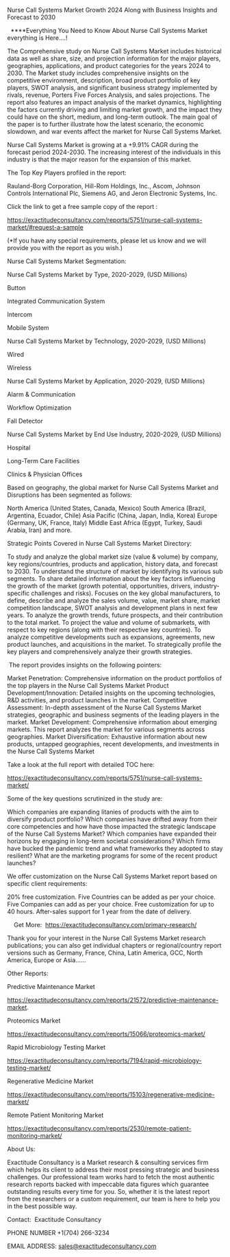 Nurse Call Systems Market Growth 2024 Along with Business Insights and Forecast to 2030

  ****Everything You Need to Know About Nurse Call Systems Market everything is Here....!

The Comprehensive study on Nurse Call Systems Market includes historical data as well as share, size, and projection information for the major players, geographies, applications, and product categories for the years 2024 to 2030. The Market study includes comprehensive insights on the competitive environment, description, broad product portfolio of key players, SWOT analysis, and significant business strategy implemented by rivals, revenue, Porters Five Forces Analysis, and sales projections. The report also features an impact analysis of the market dynamics, highlighting the factors currently driving and limiting market growth, and the impact they could have on the short, medium, and long-term outlook. The main goal of the paper is to further illustrate how the latest scenario, the economic slowdown, and war events affect the market for Nurse Call Systems Market.

Nurse Call Systems Market is growing at a +9.91% CAGR during the forecast period 2024-2030. The increasing interest of the individuals in this industry is that the major reason for the expansion of this market.

The Top Key Players profiled in the report: 

Rauland-Borg Corporation, Hill-Rom Holdings, Inc., Ascom, Johnson Controls International Plc, Siemens AG, and Jeron Electronic Systems, Inc.

Click the link to get a free sample copy of the report :

https://exactitudeconsultancy.com/reports/5751/nurse-call-systems-market/#request-a-sample

(*If you have any special requirements, please let us know and we will provide you with the report as you wish.)

Nurse Call Systems Market Segmentation:

Nurse Call Systems Market by Type, 2020-2029, (USD Millions)

Button

Integrated Communication System

Intercom

Mobile System

Nurse Call Systems Market by Technology, 2020-2029, (USD Millions)

Wired

Wireless

Nurse Call Systems Market by Application, 2020-2029, (USD Millions)

Alarm & Communication

Workflow Optimization

Fall Detector

Nurse Call Systems Market by End Use Industry, 2020-2029, (USD Millions)

Hospital

Long-Term Care Facilities

Clinics & Physician Offices

Based on geography, the global market for Nurse Call Systems Market and Disruptions has been segmented as follows:

North America (United States, Canada, Mexico)
South America (Brazil, Argentina, Ecuador, Chile)
Asia Pacific (China, Japan, India, Korea)
Europe (Germany, UK, France, Italy)
Middle East Africa (Egypt, Turkey, Saudi Arabia, Iran) and more.

Strategic Points Covered in Nurse Call Systems Market Directory:

To study and analyze the global market size (value & volume) by company, key regions/countries, products and application, history data, and forecast to 2030.
To understand the structure of market by identifying its various sub segments.
To share detailed information about the key factors influencing the growth of the market (growth potential, opportunities, drivers, industry-specific challenges and risks).
Focuses on the key global manufacturers, to define, describe and analyze the sales volume, value, market share, market competition landscape, SWOT analysis and development plans in next few years.
To analyze the growth trends, future prospects, and their contribution to the total market.
To project the value and volume of submarkets, with respect to key regions (along with their respective key countries).
To analyze competitive developments such as expansions, agreements, new product launches, and acquisitions in the market.
To strategically profile the key players and comprehensively analyze their growth strategies.

 The report provides insights on the following pointers:

Market Penetration: Comprehensive information on the product portfolios of the top players in the Nurse Call Systems Market
Product Development/Innovation: Detailed insights on the upcoming technologies, R&D activities, and product launches in the market.
Competitive Assessment: In-depth assessment of the Nurse Call Systems Market strategies, geographic and business segments of the leading players in the market.
Market Development: Comprehensive information about emerging markets. This report analyzes the market for various segments across geographies.
Market Diversification: Exhaustive information about new products, untapped geographies, recent developments, and investments in the Nurse Call Systems Market

Take a look at the full report with detailed TOC here:

https://exactitudeconsultancy.com/reports/5751/nurse-call-systems-market/

Some of the key questions scrutinized in the study are:

Which companies are expanding litanies of products with the aim to diversify product portfolio?
Which companies have drifted away from their core competencies and how have those impacted the strategic landscape of the Nurse Call Systems Market?
Which companies have expanded their horizons by engaging in long-term societal considerations?
Which firms have bucked the pandemic trend and what frameworks they adopted to stay resilient?
What are the marketing programs for some of the recent product launches?

We offer customization on the Nurse Call Systems Market report based on specific client requirements:

20% free customization.
Five Countries can be added as per your choice.
Five Companies can add as per your choice.
Free customization for up to 40 hours.
After-sales support for 1 year from the date of delivery.

    Get More:  https://exactitudeconsultancy.com/primary-research/

Thank you for your interest in the Nurse Call Systems Market research publications; you can also get individual chapters or regional/country report versions such as Germany, France, China, Latin America, GCC, North America, Europe or Asia……

Other Reports:

Predictive Maintenance Market

https://exactitudeconsultancy.com/reports/21572/predictive-maintenance-market.

Proteomics Market

https://exactitudeconsultancy.com/reports/15066/proteomics-market/

Rapid Microbiology Testing Market

https://exactitudeconsultancy.com/reports/7194/rapid-microbiology-testing-market/

Regenerative Medicine Market

https://exactitudeconsultancy.com/reports/15103/regenerative-medicine-market/

Remote Patient Monitoring Market

https://exactitudeconsultancy.com/reports/2530/remote-patient-monitoring-market/

About Us:

Exactitude Consultancy is a Market research & consulting services firm which helps its client to address their most pressing strategic and business challenges. Our professional team works hard to fetch the most authentic research reports backed with impeccable data figures which guarantee outstanding results every time for you. So, whether it is the latest report from the researchers or a custom requirement, our team is here to help you in the best possible way.

Contact:  Exactitude Consultancy

PHONE NUMBER +1(704) 266-3234

EMAIL ADDRESS: sales@exactitudeconsultancy.com
